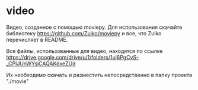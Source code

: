 # video
Видео, созданное с помощью moviepy.
Для использования скачайте библиотеку https://github.com/Zulko/moviepy и все, что Zulko перечисляет в README.

Все файлы, использованные для видео, находятся по ссылке https://drive.google.com/drive/u/1/folders/1uj6PgCvS-_CPlJUnWYsjCAQAKdxeZUir

Их необходимо скачать и разместить непосредственно в папку проекта "./movie"
